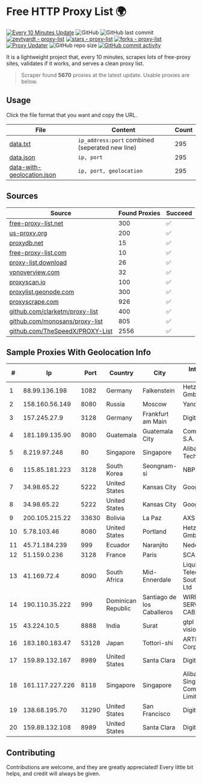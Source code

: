 
# Free HTTP Proxy List 🌍

[![Every 10 Minutes Update](https://github.com/mertguvencli/http-proxy-list/actions/workflows/main.yml/badge.svg?branch=main)](https://github.com/mertguvencli/http-proxy-list/actions/workflows/main.yml)
![GitHub](https://img.shields.io/github/license/mertguvencli/http-proxy-list)
![GitHub last commit](https://img.shields.io/github/last-commit/mertguvencli/http-proxy-list)
[![zevtyardt - proxy-list](https://img.shields.io/static/v1?label=zevtyardt&message=proxy-list&color=blue&logo=github)](https://github.com/zevtyardt/proxy-list "Go to GitHub repo")
[![stars - proxy-list](https://img.shields.io/github/stars/zevtyardt/proxy-list?style=social)](https://github.com/zevtyardt/proxy-list)
[![forks - proxy-list](https://img.shields.io/github/forks/zevtyardt/proxy-list?style=social)](https://github.com/zevtyardt/proxy-list)
[![Proxy Updater](https://github.com/zevtyardt/proxy-list/workflows/Proxy%20Updater/badge.svg)](https://github.com/zevtyardt/proxy-list/actions?query=workflow:"Proxy+Updater")
![GitHub repo size](https://img.shields.io/github/repo-size/zevtyardt/proxy-list)
[![GitHub commit activity](https://img.shields.io/github/commit-activity/m/zevtyardt/proxy-list?logo=commits)](https://github.com/zevtyardt/proxy-list/commits/main)

It is a lightweight project that, every 10 minutes, scrapes lots of free-proxy sites, validates if it works, and serves a clean proxy list.

> Scraper found **5670** proxies at the latest update. Usable proxies are below.

## Usage

Click the file format that you want and copy the URL.

|File|Content|Count|
|----|-------|-----|
|[data.txt](https://raw.githubusercontent.com/mertguvencli/http-proxy-list/main/proxy-list/data.txt)|`ip_address:port` combined (seperated new line)|295|
|[data.json](https://raw.githubusercontent.com/mertguvencli/http-proxy-list/main/proxy-list/data.json)|`ip, port`|295|
|[data-with-geolocation.json](https://raw.githubusercontent.com/mertguvencli/http-proxy-list/main/proxy-list/data-with-geolocation.json)|`ip, port, geolocation`|295|

## Sources

|Source|Found Proxies|Succeed|
|------|-------------|-------|
|[free-proxy-list.net](https://free-proxy-list.net)|300|✅|
|[us-proxy.org](https://www.us-proxy.org)|200|✅|
|[proxydb.net](http://proxydb.net)|15|✅|
|[free-proxy-list.com](https://free-proxy-list.com/?page=&port=&type%5B%5D=http&type%5B%5D=https&up_time=0&search=Search)|10|✅|
|[proxy-list.download](https://www.proxy-list.download/HTTP)|26|✅|
|[vpnoverview.com](https://vpnoverview.com/privacy/anonymous-browsing/free-proxy-servers)|32|✅|
|[proxyscan.io](https://www.proxyscan.io)|100|✅|
|[proxylist.geonode.com](https://proxylist.geonode.com/api/proxy-list?limit=300&page=1&sort_by=lastChecked&sort_type=desc&protocols=http,https)|300|✅|
|[proxyscrape.com](https://api.proxyscrape.com/v2/?request=displayproxies&protocol=http&timeout=10000&country=all&ssl=all&anonymity=all)|926|✅|
|[github.com/clarketm/proxy-list](https://raw.githubusercontent.com/clarketm/proxy-list/master/proxy-list-raw.txt)|400|✅|
|[github.com/monosans/proxy-list](https://raw.githubusercontent.com/monosans/proxy-list/main/proxies/http.txt)|805|✅|
|[github.com/TheSpeedX/PROXY-List](https://raw.githubusercontent.com/TheSpeedX/PROXY-List/master/http.txt)|2556|✅|


## Sample Proxies With Geolocation Info

|#|Ip|Port|Country|City|Internet Service Provider|
|-|--|----|-------|----|-------------------------|
|1|88.99.136.198|1082|Germany|Falkenstein|Hetzner Online GmbH|
|2|158.160.56.149|8080|Russia|Moscow|Yandex.Cloud LLC|
|3|157.245.27.9|3128|Germany|Frankfurt am Main|DigitalOcean, LLC|
|4|181.189.135.90|8080|Guatemala|Guatemala City|Comcel Guatemala S.A.|
|5|8.219.97.248|80|Singapore|Singapore|Alibaba (US) Technology Co., Ltd.|
|6|115.85.181.223|3128|South Korea|Seongnam-si|NBP|
|7|34.98.65.22|5222|United States|Kansas City|Google LLC|
|8|34.98.65.22|5222|United States|Kansas City|Google LLC|
|9|200.105.215.22|33630|Bolivia|La Paz|AXS Bolivia S. A.|
|10|5.78.103.46|8080|United States|Portland|Hetzner Online GmbH|
|11|45.71.184.239|999|Ecuador|Naranjito|Nedetel S.A.|
|12|51.159.0.236|3128|France|Paris|SCALEWAY|
|13|41.169.72.4|8090|South Africa|Mid-Ennerdale|Liquid Telecommunications South Africa (Pty) Ltd|
|14|190.110.35.222|999|Dominican Republic|Santiago de los Caballeros|WIRELESS MULTI SERVICE VARGAS CABRERA, S. R. L|
|15|43.224.10.5|8888|India|Surat|gtpl hariom world vision|
|16|183.180.183.47|53128|Japan|Tottori-shi|ARTERIA Networks Corporation|
|17|159.89.132.167|8989|United States|Santa Clara|DigitalOcean, LLC|
|18|161.117.227.226|8118|Singapore|Singapore|Alibaba.com Singapore E-Commerce Private Limited|
|19|138.68.195.70|31290|United States|San Francisco|DigitalOcean, LLC|
|20|159.89.132.108|8989|United States|Santa Clara|DigitalOcean, LLC|



## Contributing

Contributions are welcome, and they are greatly appreciated! Every
little bit helps, and credit will always be given.


